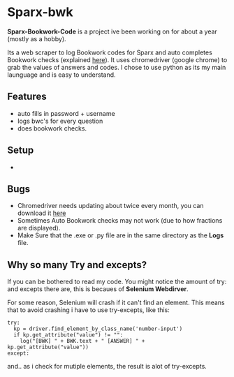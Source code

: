 # Sparx-bwk
**Sparx-Bookwork-Code** is a project ive been working on for about a year (mostly as a hobby).

Its a web scraper to log Bookwork codes for Sparx and auto completes Bookwork checks (explained [here](https://support.sparx.co.uk/en/knowledge/what-is-a-bookwork-check-and-why-are-they-used-in-sparx)). It uses chromedriver (google chrome) to grab the values of answers and codes. I chose to use python as its my main launguage and is easy to understand.

## Features
* auto fills in password + username
* logs bwc's for every question
* does bookwork checks.

## Setup
*


## Bugs
* Chromedriver needs updating about twice every month, you can download it [here](https://chromedriver.chromium.org/downloads)
* Sometimes Auto Bookwork checks may not work (due to how fractions are displayed). 
* Make Sure that the .exe or .py file are in the same directory as the **Logs** file.
## Why so many Try and excepts?
If you can be bothered to read my code. You might notice the amount of try: and excepts there are, this is becaues of **Selenium Webdirver**.

For some reason, Selenium will crash if it can't find an element. This means that to avoid crashing i have to use try-excepts, like this:
```
try:
  kp = driver.find_element_by_class_name('number-input')
  if kp.get_attribute("value") != "":
    log("[BWK] " + BWK.text + " [ANSWER] " + kp.get_attribute("value"))
except:
```
and.. as i check for mutiple elements, the result is alot of try-excepts.
